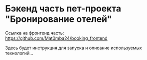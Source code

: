 # Бэкенд часть пет-проекта "Бронирование отелей"

Ссылка на фронтенд часть: https://github.com/Mat0mba24/booking_frontend

Здесь будет инструкция для запуска и описание используемых технологий...

